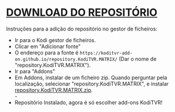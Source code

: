 # <a href="repository.KodiTVR.MATRIX.zip">DOWNLOAD DO REPOSITÓRIO</a>

Instruções para a adição do repositório no gestor de ficheiros:


<p align="left">
  <ul>
    <li>Ir para o Kodi gestor de ficheiros.</li>
    <li>Clicar em "Adicionar fonte"</li>
    <li>O endereço para a fonte é <code>https://koditvr-add-on.github.io/repository.KodiTVR.MATRIX/</code> (Dar o nome de "repository.KodiTVR.MATRIX").</li>
    <li>Ir para "Addons"</li>
    <li>Em Addons, instalar de um ficheiro zip. Quando perguntar pela localização, selecionar "repository.KodiTVR.MATRIX", e instalar <a href="repository.KodiTVR.MATRIX.zip">repository.KodiTVR.MATRIX.zip</a>.</li>
    -
    <li>Repositório Instalado, agora é só escolher add-ons KodiTVR!</li>
    
</ul>

                              
							  
							  
</p>							  